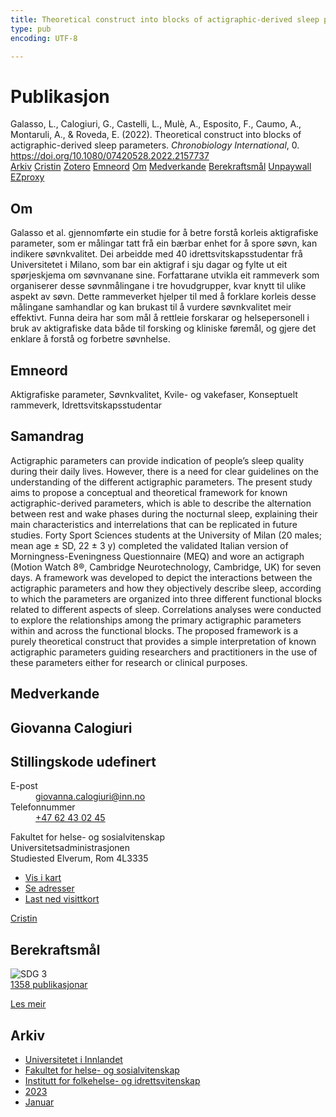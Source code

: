 ```yaml
---
title: Theoretical construct into blocks of actigraphic-derived sleep parameters
type: pub
encoding: UTF-8

---
```

<h1>Publikasjon</h1>
<article id="csl-bib-container-CHR9QTHH" class="csl-bib-container">
  <div class="csl-bib-body"> <div class="csl-entry">Galasso, L., Calogiuri, G., Castelli, L., Mulè, A., Esposito, F., Caumo, A., Montaruli, A., &#38; Roveda, E. (2022). Theoretical construct into blocks of actigraphic-derived sleep parameters. <i>Chronobiology International</i>, 0. <a href="https://doi.org/10.1080/07420528.2022.2157737">https://doi.org/10.1080/07420528.2022.2157737</a></div> </div>
  <div class="csl-bib-buttons">
    <a href="#taxonomy-article-CHR9QTHH" alt="archive" class="csl-bib-button">Arkiv</a>
    <a href="https://app.cristin.no/results/show.jsf?id=2102026" alt="Cristin" class="csl-bib-button">Cristin</a>
    <a href="http://zotero.org/groups/5881554/items/CHR9QTHH" alt="Zotero" class="csl-bib-button">Zotero</a>
    <a href="#keywords-article-CHR9QTHH" alt="keywords" class="csl-bib-button">Emneord</a>
    <a href="#about-article-CHR9QTHH" alt="about_pub" class="csl-bib-button">Om</a>
    <a href="#contributors-article-CHR9QTHH" alt="contributors" class="csl-bib-button">Medverkande</a>
    <a href="#sdg-article-CHR9QTHH" alt="sdg" class="csl-bib-button">Berekraftsmål</a>
    <a href="https://figshare.com/articles/journal_contribution/Theoretical_construct_into_blocks_of_actigraphic-derived_sleep_parameters/21749478/1/files/38589987.pdf" alt="Unpaywall" class="csl-bib-button">Unpaywall</a>
    <a href="https://figshare.com/articles/journal_contribution/Theoretical_construct_into_blocks_of_actigraphic-derived_sleep_parameters/21749478/1/files/38589987.pdf" alt="EZproxy" class="csl-bib-button">EZproxy</a>
  </div>
  <div id="csl-bib-meta-container-CHR9QTHH"></div>
</article>
<div id="csl-bib-meta-CHR9QTHH" class="csl-bib-meta">
  <article id="about-article-CHR9QTHH" class="about_pub-article">
    <h1>Om</h1>
    Galasso et al. gjennomførte ein studie for å betre forstå korleis aktigrafiske parameter, som er målingar tatt frå ein bærbar enhet for å spore søvn, kan indikere søvnkvalitet. Dei arbeidde med 40 idrettsvitskapsstudentar frå Universitetet i Milano, som bar ein aktigraf i sju dagar og fylte ut eit spørjeskjema om søvnvanane sine. Forfattarane utvikla eit rammeverk som organiserer desse søvnmålingane i tre hovudgrupper, kvar knytt til ulike aspekt av søvn. Dette rammeverket hjelper til med å forklare korleis desse målingane samhandlar og kan brukast til å vurdere søvnkvalitet meir effektivt. Funna deira har som mål å rettleie forskarar og helsepersonell i bruk av aktigrafiske data både til forsking og kliniske føremål, og gjere det enklare å forstå og forbetre søvnhelse.
  </article>
  <article id="keywords-article-CHR9QTHH" class="keywords-article">
    <h1>Emneord</h1>
    Aktigrafiske parameter, Søvnkvalitet, Kvile- og vakefaser, Konseptuelt rammeverk, Idrettsvitskapsstudentar
  </article>
  <article id="abstract-article-CHR9QTHH" class="abstract-article">
    <h1>Samandrag</h1>
    Actigraphic parameters can provide indication of people’s sleep quality during their daily lives. However, there is a need for clear guidelines on the understanding of the different actigraphic parameters. The present study aims to propose a conceptual and theoretical framework for known actigraphic-derived parameters, which is able to describe the alternation between rest and wake phases during the nocturnal sleep, explaining their main characteristics and interrelations that can be replicated in future studies. Forty Sport Sciences students at the University of Milan (20 males; mean age ± SD, 22 ± 3 y) completed the validated Italian version of Morningness-Eveningness Questionnaire (MEQ) and wore an actigraph (Motion Watch 8®, Cambridge Neurotechnology, Cambridge, UK) for seven days. A framework was developed to depict the interactions between the actigraphic parameters and how they objectively describe sleep, according to which the parameters are organized into three different functional blocks related to different aspects of sleep. Correlations analyses were conducted to explore the relationships among the primary actigraphic parameters within and across the functional blocks. The proposed framework is a purely theoretical construct that provides a simple interpretation of known actigraphic parameters guiding researchers and practitioners in the use of these parameters either for research or clinical purposes.
  </article>
  <article id="contributors-article-CHR9QTHH" class="contributors-article">
    <h1>Medverkande</h1>
    <div class="personas"> <div class="vrtx-hinn-person-card"> <div class="photo"> <i class="lar la-user-circle missing-person"></i> </div> <div class="info"> <hgroup><h1>Giovanna Calogiuri</h1> <h2>Stillingskode udefinert</h2> </hgroup><dl> <dt>E-post</dt> <dd> <a href="mailto:giovanna.calogiuri@inn.no">giovanna.calogiuri@inn.no</a> </dd> <dt>Telefonnummer</dt> <dd><a href="tel:+4762430245"> +47 62 43 02 45 </a></dd> </dl> <p> Fakultet for helse- og sosialvitenskap<br> Universitetsadministrasjonen<br> Studiested Elverum, Rom 4L3335 </p> <ul class="vrtx-hinn-links"> <li><a href="https://www.google.com/maps?q=60.88177,11.53669">Vis i kart</a></li> <li><a href="https://www.inn.no/finn-en-ansatt/giovanna-calogiuri.html#vrtx-hinn-addresses">Se adresser</a></li> <li><a href="https://www.inn.no/finn-en-ansatt/giovanna-calogiuri.html?vrtx=vcf">Last ned visittkort</a></li> </ul> </div> </div> <a href="https://app.cristin.no/persons/show.jsf?id=358086" alt="Cristin URL" class="personas-cristin">Cristin</a> </div>
  </article>
  <article id="sdg-article-CHR9QTHH" class="sdg-article">
    <h1>Berekraftsmål</h1>
    <div class="sdg-container"><div id="sdg3" class="sdg">
        <img src="{{< params subfolder >}}images/sdg/sdg03_nn.png" class="image" alt="SDG 3">
        <div class="sdg-overlay">
          <a href="/nn/archive/?key=?sdg=3#archive" class="sdg-publication-count"><span>1358</span> publikasjonar</a>
          <p><a href="https://fn.no/om-fn/fns-baerekraftsmaal/god-helse-og-livskvalitet?lang=nno-NO" class="sdg-read-more">Les meir</a></p>
        </div>
      </div></div>
  </article>
  <article id="taxonomy-article-CHR9QTHH" class="taxonomy-article">
    <h1>Arkiv</h1>
    <ul>
      <li>
        <a href="/nn/archive/?key=3DCRN523">Universitetet i Innlandet</a>
      </li>
      <li>
        <a href="/nn/archive/?key=IDKFS3MX">Fakultet for helse- og sosialvitenskap</a>
      </li>
      <li>
        <a href="/nn/archive/?key=FJXE3Z8X">Institutt for folkehelse- og idrettsvitenskap</a>
      </li>
      <li>
        <a href="/nn/archive/?key=5HKEZMYN">2023</a>
      </li>
      <li>
        <a href="/nn/archive/?key=XRIHPNV5">Januar</a>
      </li>
    </ul>
  </article>
</div>
